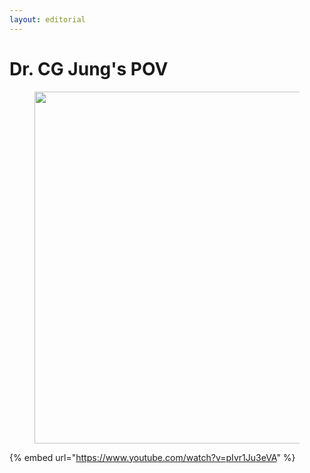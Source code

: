 ```yaml
---
layout: editorial
---
```


# Dr. CG Jung's POV

<figure><img src="../../../../../../.gitbook/assets/pexels-btgl-♡-19554341.jpg" alt="" width="563"><figcaption></figcaption></figure>

{% embed url="https://www.youtube.com/watch?v=pIvr1Ju3eVA" %}

